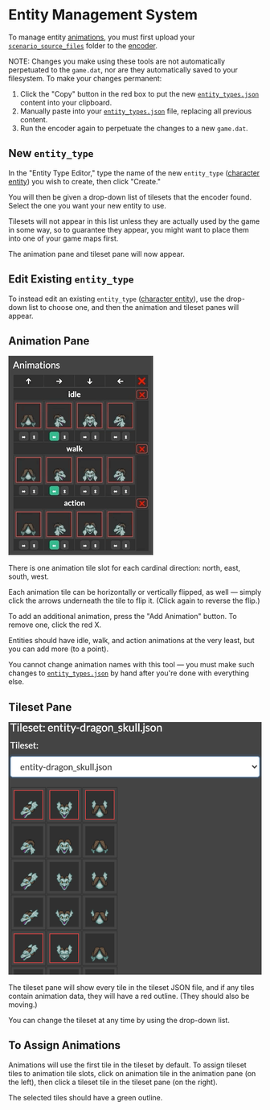 # Entity Management System

To manage entity [animations](animations), you must first upload your [`scenario_source_files`](mage_folder#scenario_source_files) folder to the [encoder](encoder#web-encoder).

NOTE: Changes you make using these tools are not automatically perpetuated to the `game.dat`, nor are they automatically saved to your filesystem. To make your changes permanent:

1. Click the "Copy" button in the red box to put the new [`entity_types.json`](mage_folder#entity_types-json) content into your clipboard.
2. Manually paste into your [`entity_types.json`](mage_folder#entity_types-json) file, replacing all previous content.
3. Run the encoder again to perpetuate the changes to a new `game.dat`.

## New `entity_type`

In the "Entity Type Editor," type the name of the new `entity_type` ([character entity](entity_types#character-entity)) you wish to create, then click "Create."

You will then be given a drop-down list of tilesets that the encoder found. Select the one you want your new entity to use.

Tilesets will not appear in this list unless they are actually used by the game in some way, so to guarantee they appear, you might want to place them into one of your game maps first.

The animation pane and tileset pane will now appear.

## Edit Existing `entity_type`

To instead edit an existing `entity_type` ([character entity](entity_types#character-entity)), use the drop-down list to choose one, and then the animation and tileset panes will appear.

## Animation Pane

![the web encoder's animation pane](media/mge-encoder-animation-pane.gif)

There is one animation tile slot for each cardinal direction: north, east, south, west.

Each animation tile can be horizontally or vertically flipped, as well — simply click the arrows underneath the tile to flip it. (Click again to reverse the flip.)

To add an additional animation, press the "Add Animation" button. To remove one, click the red X.

Entities should have idle, walk, and action animations at the very least, but you can add more (to a point).

You cannot change animation names with this tool — you must make such changes to [`entity_types.json`](mage_folder#entity_types-json) by hand after you're done with everything else.

## Tileset Pane

![the web encoder's tileset pane](media/mge-encoder-tileset-pane.png)

The tileset pane will show every tile in the tileset JSON file, and if any tiles contain animation data, they will have a red outline. (They should also be moving.)

You can change the tileset at any time by using the drop-down list.

## To Assign Animations

Animations will use the first tile in the tileset by default. To assign tileset tiles to animation tile slots, click on animation tile in the animation pane (on the left), then click a tileset tile in the tileset pane (on the right).

The selected tiles should have a green outline.
